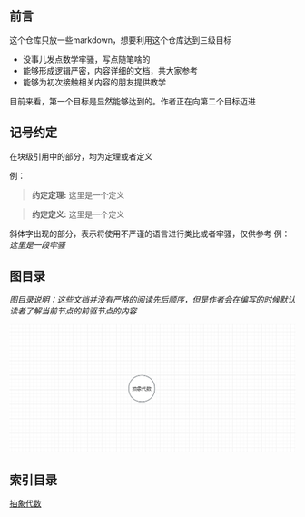 ## 前言

这个仓库只放一些markdown，想要利用这个仓库达到三级目标

+ 没事儿发点数学牢骚，写点随笔啥的
+ 能够形成逻辑严密，内容详细的文档，共大家参考
+ 能够为初次接触相关内容的朋友提供教学

目前来看，第一个目标是显然能够达到的。作者正在向第二个目标迈进

## 记号约定

在块级引用中的部分，均为定理或者定义

例：

> **约定定理:** 这里是一个定义

> **约定定义:** 这里是一个定义

斜体字出现的部分，表示将使用不严谨的语言进行类比或者牢骚，仅供参考
例：
*这里是一段牢骚*

## 图目录

*图目录说明：这些文档并没有严格的阅读先后顺序，但是作者会在编写的时候默认读者了解当前节点的前驱节点的内容*

![图目录](./assets/index.png)


## 索引目录

[抽象代数](抽象代数.md)